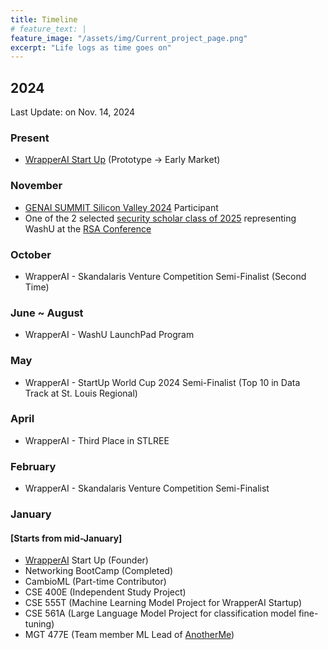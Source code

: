 ```yaml
---
title: Timeline
# feature_text: |
feature_image: "/assets/img/Current_project_page.png"
excerpt: "Life logs as time goes on"
---
```


## 2024

Last Update: on Nov. 14, 2024

### Present
- [WrapperAI Start Up](https://wrapperai.org/) (Prototype -> Early Market)

### November
- [GENAI SUMMIT Silicon Valley 2024](https://genaisummit.ai/) Participant
- One of the 2 selected [security scholar class of 2025](https://www.rsaconference.com/rsac-programs/security-scholar) representing WashU at the [RSA Conference](https://www.rsaconference.com/)

### October
- WrapperAI - Skandalaris Venture Competition Semi-Finalist (Second Time)

### June ~ August
- WrapperAI - WashU LaunchPad Program

### May
- WrapperAI - StartUp World Cup 2024 Semi-Finalist (Top 10 in Data Track at St. Louis Regional)

### April

- WrapperAI - Third Place in STLREE

### February
- WrapperAI - Skandalaris Venture Competition Semi-Finalist

### January

#### [Starts from mid-January]

- [WrapperAI](https://www.linkedin.com/company/wrapperai/) Start Up (Founder)
- Networking BootCamp (Completed)
- CambioML (Part-time Contributor)
- CSE 400E (Independent Study Project)
- CSE 555T (Machine Learning Model Project for WrapperAI Startup)
- CSE 561A (Large Language Model Project for classification model fine-tuning)
- MGT 477E (Team member ML Lead of [AnotherMe](https://www.linkedin.com/company/anotherme/))
